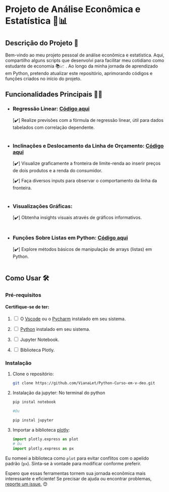 
# Projeto de Análise Econômica e Estatística :money_with_wings:📊

## Descrição do Projeto :memo:

Bem-vindo ao meu projeto pessoal de análise econômica e estatística. Aqui, compartilho alguns scripts que desenvolvi para facilitar meu cotidiano como estudante de economia :books::chart_with_upwards_trend: . Ao longo da minha jornada de aprendizado em Python, pretendo atualizar este repositório, aprimorando códigos e funções criados no início do projeto.


## Funcionalidades Principais :mechanical_arm:🌟

- ### **Regressão Linear:** [Código aqui](https://github.com/VianaLet/Python-Curso-em-v-deo/blob/main/regress%C3%A3o%20linear.py)
    
     [:heavy_check_mark:]  Realize previsões com a fórmula de regressão linear, útil para dados tabelados com correlação dependente.
     <br><br>
- ### **Inclinações e Deslocamento da Linha de Orçamento:** [Código aqui](https://github.com/VianaLet/Python-Curso-em-v-deo/blob/main/linha.ipynb)
   
   [:heavy_check_mark:] Visualize graficamente a fronteira de limite-renda ao inserir preços de dois produtos e a renda do consumidor.
  
   [:heavy_check_mark:] Faça diversos inputs para observar o comportamento da linha da fronteira.
    <br><br>
- ### **Visualizações Gráficas:**
   
   [:heavy_check_mark:] Obtenha insights visuais através de gráficos informativos.
   <br><br>

- ### **Funções Sobre Listas em Python:** [Código aqui](https://github.com/VianaLet/Python-Curso-em-v-deo/blob/main/Listas-m%C3%A9todos%20e%20fun%C3%A7%C3%B5es.py)
  
  [:heavy_check_mark:] Explore métodos básicos de manipulação de arrays (listas) em Python.
<br><br>

## Como Usar 🛠️



### Pré-requisitos

#### Certifique-se de ter:
1. <input type="checkbox"> O [Vscode](https://code.visualstudio.com/Download) ou o [Pycharm](https://www.jetbrains.com/pt-br/pycharm/download/?section=windows) instalado em seu sistema. 

2.  <input type="checkbox"> [Python](https://www.python.org/) instalado em seu sistema.

3. <input type="checkbox"> Jupyter Notebook.

4. <input type="checkbox"> Biblioteca Plotly. 


### Instalação

1. Clone o repositório:

   ```bash
   git clone https://github.com/VianaLet/Python-Curso-em-v-deo.git

1. Instalação da jupyter: No terminal do python
    ```python
    pip instal notebook
    
    #Ou
    
    pip instal jupyter

1. Importar a biblioteca [plotly](https://plotly.com/python/getting-started/#install):
    ```` python
    import plotly.express as plot
    # Ou
    import plotly.express as px

Eu nomeei a biblioteca como `plot` para evitar conflitos com o apelido padrão (`px`). Sinta-se à vontade para modificar conforme preferir.

Espero que essas ferramentas tornem sua jornada econômica mais interessante e eficiente! Se precisar de ajuda ou encontrar problemas, [reporte um issue.](https://github.com/VianaLet/Python-Curso-em-v-deo/issues) 😊
